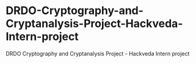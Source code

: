 # DRDO-Cryptography-and-Cryptanalysis-Project-Hackveda-Intern-project
DRDO Cryptography and Cryptanalysis Project - Hackveda Intern project
